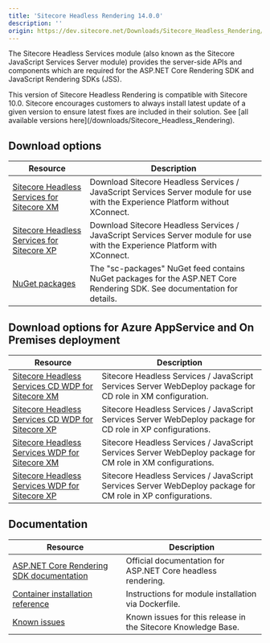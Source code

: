 ```yaml
---
title: 'Sitecore Headless Rendering 14.0.0'
description: ''
origin: https://dev.sitecore.net/Downloads/Sitecore_Headless_Rendering/140/Sitecore_Headless_Rendering_1400.aspx
---
```


The Sitecore Headless Services module (also known as the Sitecore JavaScript Services Server module) provides the server-side APIs and components which are required for the ASP.NET Core Rendering SDK and JavaScript Rendering SDKs (JSS).

  <Alert variant='warning' mb={4}>
    <AlertIcon />
    This version of Sitecore Headless Rendering is compatible with Sitecore 10.0.
  </Alert>
  
  <Alert variant='warning' mb={4}>
    <AlertIcon />
    Sitecore encourages customers to always install latest update of a given version to ensure latest fixes are included in their solution. See [all available versions here](/downloads/Sitecore_Headless_Rendering).
  </Alert>


## Download options

| Resource                                                                                                                                                                                                                                                                                 | Description                                                                                                                    |
| ---------------------------------------------------------------------------------------------------------------------------------------------------------------------------------------------------------------------------------------------------------------------------------------- | ------------------------------------------------------------------------------------------------------------------------------ |
| [Sitecore Headless Services for Sitecore XM](https://scdp.blob.core.windows.net/downloads/Sitecore%20JavaScript%20Services/140/Sitecore%20JavaScript%20Services%201400/Secure/ZIP/Sitecore%20JavaScript%20Services%20Server%20for%20Sitecore%2010.0.0%20XM%2014.0.0%20rev.%20200714.zip) | Download Sitecore Headless Services / JavaScript Services Server module for use with the Experience Platform without XConnect. |
| [Sitecore Headless Services for Sitecore XP](https://scdp.blob.core.windows.net/downloads/Sitecore%20JavaScript%20Services/140/Sitecore%20JavaScript%20Services%201400/Secure/ZIP/Sitecore%20JavaScript%20Services%20Server%20for%20Sitecore%2010.0.0%20XP%2014.0.0%20rev.%20200714.zip) | Download Sitecore Headless Services / JavaScript Services Server module for use with the Experience Platform with XConnect.    |
| [NuGet packages](https://sitecore.myget.org/feed/sc-packages/package/nuget/Sitecore.AspNet.RenderingEngine)                                                                                                                                                                              | The "sc-packages" NuGet feed contains NuGet packages for the ASP.NET Core Rendering SDK. See documentation for details.        |

## Download options for Azure AppService and On Premises deployment

| Resource                                                                                                                                                                                                                                                                                                   | Description                                                                                                 |
| ---------------------------------------------------------------------------------------------------------------------------------------------------------------------------------------------------------------------------------------------------------------------------------------------------------- | ----------------------------------------------------------------------------------------------------------- |
| [Sitecore Headless Services CD WDP for Sitecore XM](https://scdp.blob.core.windows.net/downloads/Sitecore%20JavaScript%20Services/140/Sitecore%20JavaScript%20Services%201400/Secure/WDP/Sitecore%20JavaScript%20Services%20Server%20for%20Sitecore%2010.0.0%20XM%2014.0.0%20rev.%20200714%20CD.scwdp.zip) | Sitecore Headless Services / JavaScript Services Server WebDeploy package for CD role in XM configuration.  |
| [Sitecore Headless Services CD WDP for Sitecore XP](https://scdp.blob.core.windows.net/downloads/Sitecore%20JavaScript%20Services/140/Sitecore%20JavaScript%20Services%201400/Secure/WDP/Sitecore%20JavaScript%20Services%20Server%20for%20Sitecore%2010.0.0%20XP%2014.0.0%20rev.%20200714%20CD.scwdp.zip) | Sitecore Headless Services / JavaScript Services Server WebDeploy package for CD role in XP configurations. |
| [Sitecore Headless Services WDP for Sitecore XM](https://scdp.blob.core.windows.net/downloads/Sitecore%20JavaScript%20Services/140/Sitecore%20JavaScript%20Services%201400/Secure/WDP/Sitecore%20JavaScript%20Services%20Server%20for%20Sitecore%2010.0.0%20XM%2014.0.0%20rev.%20200714.scwdp.zip)         | Sitecore Headless Services / JavaScript Services Server WebDeploy package for CM role in XM configurations. |
| [Sitecore Headless Services WDP for Sitecore XP](https://scdp.blob.core.windows.net/downloads/Sitecore%20JavaScript%20Services/140/Sitecore%20JavaScript%20Services%201400/Secure/WDP/Sitecore%20JavaScript%20Services%20Server%20for%20Sitecore%2010.0.0%20XP%2014.0.0%20rev.%20200714.scwdp.zip)         | Sitecore Headless Services / JavaScript Services Server WebDeploy package for CM role in XP configurations. |

## Documentation

| Resource                                                                                                                                         | Description                                                   |
| ------------------------------------------------------------------------------------------------------------------------------------------------ | ------------------------------------------------------------- |
| [ASP.NET Core Rendering SDK documentation](https://doc.sitecore.com/developers/100/developer-tools/en/sitecore-headless-development.html)        | Official documentation for ASP.NET Core headless rendering.   |
| [Container installation reference](https://containers.doc.sitecore.com/docs/module-reference#javascript-services-jss–sitecore-headless-services) | Instructions for module installation via Dockerfile.          |
| [Known issues](https://kb.sitecore.net/articles/661975)                                                                                          | Known issues for this release in the Sitecore Knowledge Base. |
